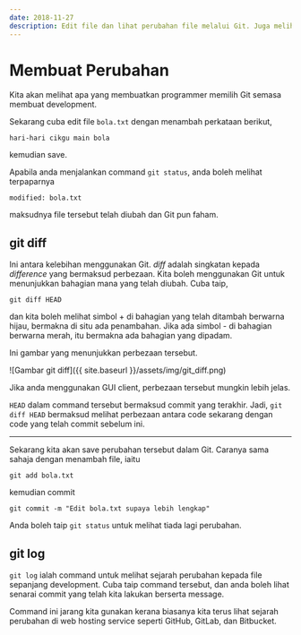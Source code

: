 ```yaml
---
date: 2018-11-27
description: Edit file dan lihat perubahan file melalui Git. Juga melihat command untuk menyenaraikan sejarah perubahan tersebut.
---
```


# Membuat Perubahan

Kita akan melihat apa yang membuatkan programmer memilih Git semasa membuat
development.

Sekarang cuba edit file `bola.txt` dengan menambah perkataan berikut,

```
hari-hari cikgu main bola
```

kemudian save.

Apabila anda menjalankan command `git status`, anda boleh melihat terpaparnya

```
modified: bola.txt
```

maksudnya file tersebut telah diubah dan Git pun faham.

## git diff

Ini antara kelebihan menggunakan Git. *diff* adalah singkatan kepada
*difference* yang bermaksud perbezaan. Kita boleh menggunakan Git untuk
menunjukkan bahagian mana yang telah diubah. Cuba taip,

```
git diff HEAD
```

dan kita boleh melihat simbol + di bahagian yang telah ditambah berwarna hijau,
bermakna di situ ada penambahan. Jika ada simbol - di bahagian berwarna merah,
itu bermakna ada bahagian yang dipadam.

Ini gambar yang menunjukkan perbezaan tersebut.

![Gambar git diff]({{ site.baseurl }}/assets/img/git_diff.png)

Jika anda menggunakan GUI client, perbezaan tersebut mungkin lebih jelas.

`HEAD` dalam command tersebut bermaksud commit yang terakhir. Jadi, `git diff
HEAD` bermaksud melihat perbezaan antara code sekarang dengan code yang telah
commit sebelum ini.

----

Sekarang kita akan save perubahan tersebut dalam Git. Caranya sama sahaja dengan
menambah file, iaitu

```
git add bola.txt
```

kemudian commit

```
git commit -m "Edit bola.txt supaya lebih lengkap"
```

Anda boleh taip `git status` untuk melihat tiada lagi perubahan.

## git log

`git log` ialah command untuk melihat sejarah perubahan kepada file sepanjang
development. Cuba taip command tersebut, dan anda boleh lihat senarai commit
yang telah kita lakukan berserta message.

Command ini jarang kita gunakan kerana biasanya kita terus lihat sejarah
perubahan di web hosting service seperti GitHub, GitLab, dan Bitbucket.
